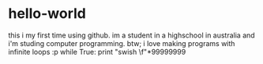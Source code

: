 # hello-world
this i my first time using github.
im a student in a highschool in australia and i'm studing computer programming. btw; i love making programs with infinite loops :p
while True:
  print "swish \f"*99999999
